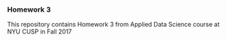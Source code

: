 ### Homework 3

This repository contains Homework 3 from Applied Data Science course at NYU CUSP in Fall 2017

